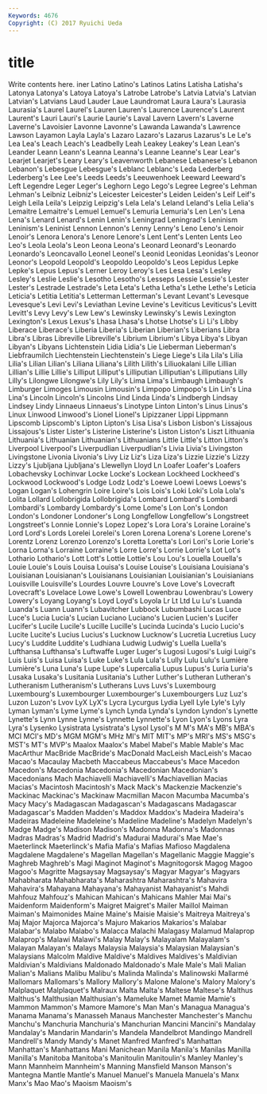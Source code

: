 ```yaml
---
Keywords: 4676 
Copyright: (C) 2017 Ryuichi Ueda
---
```


# title

Write contents here.
iner
Latino Latino's Latinos Latins Latisha Latisha's Latonya Latonya's Latoya Latoya's
Latrobe Latrobe's Latvia Latvia's Latvian Latvian's Latvians Laud Lauder Laue
Laundromat Laura Laura's Laurasia Laurasia's Laurel Laurel's Lauren Lauren's Laurence
Laurence's Laurent Laurent's Lauri Lauri's Laurie Laurie's Laval Lavern Lavern's
Laverne Laverne's Lavoisier Lavonne Lavonne's Lawanda Lawanda's Lawrence Lawson Layamon
Layla Layla's Lazaro Lazaro's Lazarus Lazarus's Le Le's Lea Lea's
Leach Leach's Leadbelly Leah Leakey Leakey's Lean Lean's Leander Leann
Leann's Leanna Leanna's Leanne Leanne's Lear Lear's Learjet Learjet's Leary
Leary's Leavenworth Lebanese Lebanese's Lebanon Lebanon's Lebesgue Lebesgue's Leblanc Leblanc's
Leda Lederberg Lederberg's Lee Lee's Leeds Leeds's Leeuwenhoek Leeward Leeward's
Left Legendre Leger Leger's Leghorn Lego Lego's Legree Legree's Lehman
Lehman's Leibniz Leibniz's Leicester Leicester's Leiden Leiden's Leif Leif's Leigh
Leila Leila's Leipzig Leipzig's Lela Lela's Leland Leland's Lelia Lelia's
Lemaitre Lemaitre's Lemuel Lemuel's Lemuria Lemuria's Len Len's Lena Lena's
Lenard Lenard's Lenin Lenin's Leningrad Leningrad's Leninism Leninism's Leninist Lennon
Lennon's Lenny Lenny's Leno Leno's Lenoir Lenoir's Lenora Lenora's Lenore
Lenore's Lent Lent's Lenten Lents Leo Leo's Leola Leola's Leon
Leona Leona's Leonard Leonard's Leonardo Leonardo's Leoncavallo Leonel Leonel's Leonid
Leonidas Leonidas's Leonor Leonor's Leopold Leopold's Leopoldo Leopoldo's Leos Lepidus
Lepke Lepke's Lepus Lepus's Lerner Leroy Leroy's Les Lesa Lesa's
Lesley Lesley's Leslie Leslie's Lesotho Lesotho's Lesseps Lessie Lessie's Lester
Lester's Lestrade Lestrade's Leta Leta's Letha Letha's Lethe Lethe's Leticia
Leticia's Letitia Letitia's Letterman Letterman's Levant Levant's Levesque Levesque's Levi
Levi's Leviathan Levine Levine's Leviticus Leviticus's Levitt Levitt's Levy Levy's
Lew Lew's Lewinsky Lewinsky's Lewis Lexington Lexington's Lexus Lexus's Lhasa
Lhasa's Lhotse Lhotse's Li Li's Libby Liberace Liberace's Liberia Liberia's
Liberian Liberian's Liberians Libra Libra's Libras Libreville Libreville's Librium Librium's
Libya Libya's Libyan Libyan's Libyans Lichtenstein Lidia Lidia's Lie Lieberman
Lieberman's Liebfraumilch Liechtenstein Liechtenstein's Liege Liege's Lila Lila's Lilia Lilia's
Lilian Lilian's Liliana Liliana's Lilith Lilith's Liliuokalani Lille Lillian Lillian's
Lillie Lillie's Lilliput Lilliput's Lilliputian Lilliputian's Lilliputians Lilly Lilly's Lilongwe
Lilongwe's Lily Lily's Lima Lima's Limbaugh Limbaugh's Limburger Limoges Limousin
Limousin's Limpopo Limpopo's Lin Lin's Lina Lina's Lincoln Lincoln's Lincolns
Lind Linda Linda's Lindbergh Lindsay Lindsey Lindy Linnaeus Linnaeus's Linotype
Linton Linton's Linus Linus's Linux Linwood Linwood's Lionel Lionel's Lipizzaner
Lippi Lippmann Lipscomb Lipscomb's Lipton Lipton's Lisa Lisa's Lisbon Lisbon's
Lissajous Lissajous's Lister Lister's Listerine Listerine's Liston Liston's Liszt Lithuania
Lithuania's Lithuanian Lithuanian's Lithuanians Little Little's Litton Litton's Liverpool Liverpool's
Liverpudlian Liverpudlian's Livia Livia's Livingston Livingstone Livonia Livonia's Livy Liz
Liz's Liza Liza's Lizzie Lizzie's Lizzy Lizzy's Ljubljana Ljubljana's Llewellyn
Lloyd Ln Loafer Loafer's Loafers Lobachevsky Lochinvar Locke Locke's Lockean
Lockheed Lockheed's Lockwood Lockwood's Lodge Lodz Lodz's Loewe Loewi Loews
Loews's Logan Logan's Lohengrin Loire Loire's Lois Lois's Loki Loki's
Lola Lola's Lolita Lollard Lollobrigida Lollobrigida's Lombard Lombard's Lombardi Lombardi's
Lombardy Lombardy's Lome Lome's Lon Lon's London London's Londoner Londoner's
Long Longfellow Longfellow's Longstreet Longstreet's Lonnie Lonnie's Lopez Lopez's Lora
Lora's Loraine Loraine's Lord Lord's Lords Lorelei Lorelei's Loren Lorena
Lorena's Lorene Lorene's Lorentz Lorenz Lorenzo Lorenzo's Loretta Loretta's Lori
Lori's Lorie Lorie's Lorna Lorna's Lorraine Lorraine's Lorre Lorre's Lorrie
Lorrie's Lot Lot's Lothario Lothario's Lott Lott's Lottie Lottie's Lou
Lou's Louella Louella's Louie Louie's Louis Louisa Louisa's Louise Louise's
Louisiana Louisiana's Louisianan Louisianan's Louisianans Louisianian Louisianian's Louisianians Louisville Louisville's
Lourdes Louvre Louvre's Love Love's Lovecraft Lovecraft's Lovelace Lowe Lowe's
Lowell Lowenbrau Lowenbrau's Lowery Lowery's Loyang Loyang's Loyd Loyd's Loyola
Lr Lt Ltd Lu Lu's Luanda Luanda's Luann Luann's Lubavitcher
Lubbock Lubumbashi Lucas Luce Luce's Lucia Lucia's Lucian Luciano Luciano's
Lucien Lucien's Lucifer Lucifer's Lucile Lucile's Lucille Lucille's Lucinda Lucinda's
Lucio Lucio's Lucite Lucite's Lucius Lucius's Lucknow Lucknow's Lucretia Lucretius
Lucy Lucy's Luddite Luddite's Ludhiana Ludwig Ludwig's Luella Luella's Lufthansa
Lufthansa's Luftwaffe Luger Luger's Lugosi Lugosi's Luigi Luigi's Luis Luis's
Luisa Luisa's Luke Luke's Lula Lula's Lully Lulu Lulu's Lumière
Lumière's Luna Luna's Lupe Lupe's Lupercalia Lupus Lupus's Luria Luria's
Lusaka Lusaka's Lusitania Lusitania's Luther Luther's Lutheran Lutheran's Lutheranism Lutheranism's
Lutherans Luvs Luvs's Luxembourg Luxembourg's Luxembourger Luxembourger's Luxembourgers Luz Luz's
Luzon Luzon's Lvov LyX LyX's Lycra Lycurgus Lydia Lyell Lyle
Lyle's Lyly Lyman Lyman's Lyme Lyme's Lynch Lynda Lynda's Lyndon
Lyndon's Lynette Lynette's Lynn Lynne Lynne's Lynnette Lynnette's Lyon Lyon's
Lyons Lyra Lyra's Lysenko Lysistrata Lysistrata's Lysol Lysol's M M's
MA's MB's MBA's MCI MCI's MD's MGM MGM's MHz MI's
MIT MIT's MP's MRI's MS's MSG's MST's MT's MVP's Maalox
Maalox's Mabel Mabel's Mable Mable's Mac MacArthur MacBride MacBride's MacDonald
MacLeish MacLeish's Macao Macao's Macaulay Macbeth Maccabeus Maccabeus's Mace Macedon
Macedon's Macedonia Macedonia's Macedonian Macedonian's Macedonians Mach Machiavelli Machiavelli's Machiavellian
Macias Macias's Macintosh Macintosh's Mack Mack's Mackenzie Mackenzie's Mackinac Mackinac's
Mackinaw Macmillan Macon Macumba Macumba's Macy Macy's Madagascan Madagascan's Madagascans
Madagascar Madagascar's Madden Madden's Maddox Maddox's Madeira Madeira's Madeiras Madeleine
Madeleine's Madeline Madeline's Madelyn Madelyn's Madge Madge's Madison Madison's Madonna
Madonna's Madonnas Madras Madras's Madrid Madrid's Madurai Madurai's Mae Mae's
Maeterlinck Maeterlinck's Mafia Mafia's Mafias Mafioso Magdalena Magdalene Magdalene's Magellan
Magellan's Magellanic Maggie Maggie's Maghreb Maghreb's Magi Maginot Maginot's Magnitogorsk
Magog Magoo Magoo's Magritte Magsaysay Magsaysay's Magyar Magyar's Magyars Mahabharata
Mahabharata's Maharashtra Maharashtra's Mahavira Mahavira's Mahayana Mahayana's Mahayanist Mahayanist's Mahdi
Mahfouz Mahfouz's Mahican Mahican's Mahicans Mahler Mai Mai's Maidenform Maidenform's
Maigret Maigret's Mailer Maillol Maiman Maiman's Maimonides Maine Maine's Maisie
Maisie's Maitreya Maitreya's Maj Major Majorca Majorca's Majuro Makarios Makarios's
Malabar Malabar's Malabo Malabo's Malacca Malachi Malagasy Malamud Malaprop Malaprop's
Malawi Malawi's Malay Malay's Malayalam Malayalam's Malayan Malayan's Malays Malaysia
Malaysia's Malaysian Malaysian's Malaysians Malcolm Maldive Maldive's Maldives Maldives's Maldivian
Maldivian's Maldivians Maldonado Maldonado's Male Male's Mali Malian Malian's Malians
Malibu Malibu's Malinda Malinda's Malinowski Mallarmé Mallomars Mallomars's Mallory Mallory's
Malone Malone's Malory Malory's Malplaquet Malplaquet's Malraux Malta Malta's Maltese
Maltese's Malthus Malthus's Malthusian Malthusian's Mameluke Mamet Mamie Mamie's Mammon
Mammon's Mamore Mamore's Man Man's Managua Managua's Manama Manama's Manasseh
Manaus Manchester Manchester's Manchu Manchu's Manchuria Manchuria's Manchurian Mancini Mancini's
Mandalay Mandalay's Mandarin Mandarin's Mandela Mandelbrot Mandingo Mandrell Mandrell's Mandy
Mandy's Manet Manfred Manfred's Manhattan Manhattan's Manhattans Mani Manichean Manila
Manila's Manilas Manilla Manilla's Manitoba Manitoba's Manitoulin Manitoulin's Manley Manley's
Mann Mannheim Mannheim's Manning Mansfield Manson Manson's Mantegna Mantle Mantle's
Manuel Manuel's Manuela Manuela's Manx Manx's Mao Mao's Maoism Maoism's
